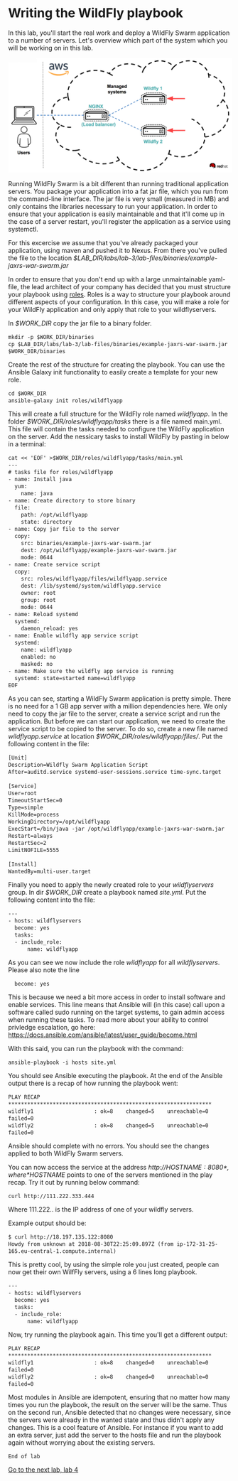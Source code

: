# Writing the WildFly playbook

In this lab, you'll start the real work and deploy a WildFly Swarm application to a number of servers. 
Let's overview which part of the system which you will be working on in this lab.

![Overview of lab environment](../../content/images/app-arch.png)

Running WildFly Swarm is a bit different than running traditional application servers. You package your application into a fat jar file, which you run from the command-line interface. The jar file is very small (measured in MB) and only contains the libraries necessary to run your application. In order to ensure that your application is easily maintainable and that it'll come up in the case of a server restart, you'll register the application as a service using systemctl.

For this excercise we assume that you've already packaged your application, using maven and pushed it to Nexus. From there you've pulled the file to the location *$LAB_DIR/labs/lab-3/lab-files/binaries/example-jaxrs-war-swarm.jar*

In order to ensure that you don't end up with a large unmaintainable yaml-file, the lead architect of your company has decided that you must structure your playbook using [roles](http://docs.ansible.com/ansible/latest/playbooks_reuse_roles.html). Roles is a way to structure your playbook around different aspects of your configuration. In this case, you will make a role for your WildFly application and only apply that role to your wildflyservers.

In *$WORK_DIR* copy the jar file to a binary folder.

```
mkdir -p $WORK_DIR/binaries
cp $LAB_DIR/labs/lab-3/lab-files/binaries/example-jaxrs-war-swarm.jar $WORK_DIR/binaries
```

Create the rest of the structure for creating the playbook. You can use the Ansible Galaxy init functionality to easily create a template for your new role.

```
cd $WORK_DIR
ansible-galaxy init roles/wildflyapp
```
This will create a full structure for the WildFly role named *wildflyapp*. In the folder *$WORK_DIR/roles/wildflyapp/tasks* there is a file named main.yml. This file will contain the tasks needed to configure the WildFly application on the server. Add the nessicary tasks to install WildFly by pasting in below in a terminal:

```
cat << 'EOF' >$WORK_DIR/roles/wildflyapp/tasks/main.yml
---
# tasks file for roles/wildflyapp
- name: Install java
  yum:
    name: java
- name: Create directory to store binary
  file:
    path: /opt/wildflyapp
    state: directory
- name: Copy jar file to the server
  copy:
    src: binaries/example-jaxrs-war-swarm.jar
    dest: /opt/wildflyapp/example-jaxrs-war-swarm.jar
    mode: 0644
- name: Create service script
  copy:
    src: roles/wildflyapp/files/wildflyapp.service
    dest: /lib/systemd/system/wildflyapp.service
    owner: root
    group: root
    mode: 0644
- name: Reload systemd
  systemd:
    daemon_reload: yes
- name: Enable wildfly app service script
  systemd:
    name: wildflyapp
    enabled: no
    masked: no
- name: Make sure the wildfly app service is running
  systemd: state=started name=wildflyapp
EOF
```

As you can see, starting a WildFly Swarm application is pretty simple. There is no need for a 1 GB app server with a million dependencies here. We only need to copy the jar file to the server, create a service script and run the application. But before we can start our application, we need to create the service script to be copied to the server. To do so, create a new file named *wildflyapp.service* at location *$WORK_DIR/roles/wildflyapp/files/*. Put the following content in the file:

```
[Unit]
Description=Wildfly Swarm Application Script
After=auditd.service systemd-user-sessions.service time-sync.target

[Service]
User=root
TimeoutStartSec=0
Type=simple
KillMode=process
WorkingDirectory=/opt/wildflyapp
ExecStart=/bin/java -jar /opt/wildflyapp/example-jaxrs-war-swarm.jar
Restart=always
RestartSec=2
LimitNOFILE=5555

[Install]
WantedBy=multi-user.target
```

Finally you need to apply the newly created role to your *wildflyservers* group. In dir *$WORK_DIR* create a playbook named *site.yml*. Put the following content into the file:

```
---
- hosts: wildflyservers
  become: yes
  tasks:
  - include_role:
      name: wildflyapp
```

As you can see we now include the role *wildflyapp* for all *wildflyservers*. Please also note the line
```
  become: yes
```
This is because we need a bit more access in order to install software and enable services. This line means that Ansible will (in this case) call upon a software called sudo running on the target systems, to gain admin access when running these tasks. To read more about your ability to control privledge escalation, go here: https://docs.ansible.com/ansible/latest/user_guide/become.html

With this said, you can run the playbook with the command:

```
ansible-playbook -i hosts site.yml
```

You should see Ansible executing the playbook. At the end of the Ansible output there is a recap of how running the playbook went:
```
PLAY RECAP ****************************************************************
wildfly1                   : ok=8    changed=5    unreachable=0    failed=0   
wildfly2                   : ok=8    changed=5    unreachable=0    failed=0   
```

Ansible should complete with no errors. You should see the changes applied to both WildFly Swarm servers.

You can now access the service at the address *http://$HOSTNAME:8080*, where *$HOSTNAME* points to one of the servers mentioned in the play recap. Try it out by running below command:

```
curl http://111.222.333.444
```
Where 111.222.. is the IP address of one of your wildfly servers.

Example output should be:
```
$ curl http://18.197.135.122:8080
Howdy from unknown at 2018-08-30T22:25:09.897Z (from ip-172-31-25-165.eu-central-1.compute.internal)
```

This is pretty cool, by using the simple role you just created, people can now get their own WilfFly servers, using a 6 lines long playbook.

```
---
- hosts: wildflyservers
  become: yes
  tasks:
  - include_role:
      name: wildflyapp
```

Now, try running the playbook again. This time you'll get a different output:

```
PLAY RECAP ****************************************************************
wildfly1                   : ok=8    changed=0    unreachable=0    failed=0   
wildfly2                   : ok=8    changed=0    unreachable=0    failed=0 
```

Most modules in Ansible are idempotent, ensuring that no matter how many times you run the playbook, the result on the server will be the same. Thus on the second run, Ansible detected that no changes were necessary, since the servers were already in the wanted state and thus didn't apply any changes. This is a cool feature of Ansible. For instance if you want to add an extra server, just add the server to the hosts file and run the playbook again without worrying about the existing servers.

```
End of lab
```
[Go to the next lab, lab 4](../lab-4/README.md)
